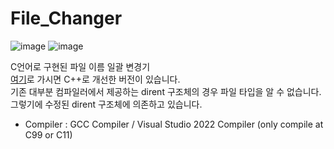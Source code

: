 # File_Changer
![image](https://user-images.githubusercontent.com/31213158/164318843-1885df4d-5b79-414d-9207-b57495bec2cc.png)
![image](https://user-images.githubusercontent.com/31213158/164318851-716bf931-dfa2-4be3-a196-80bb55ca0f3e.png)

C언어로 구현된 파일 이름 일괄 변경기  
[여기](https://github.com/pgh268400/FileChanger_CPP)로 가시면 C++로 개선한 버전이 있습니다.  
기존 대부분 컴파일러에서 제공하는 dirent 구조체의 경우 파일 타입을 알 수 없습니다.  
그렇기에 수정된 dirent 구조체에 의존하고 있습니다.

- Compiler : GCC Compiler / Visual Studio 2022 Compiler (only compile at C99 or C11)
